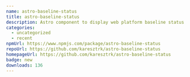```yaml
---
name: astro-baseline-status
title: astro-baseline-status
description: Astro component to display web platform baseline status
categories:
  - uncategorized
  - recent
npmUrl: https://www.npmjs.com/package/astro-baseline-status
repoUrl: https://github.com/karesztrk/astro-baseline-status
homepageUrl: https://github.com/karesztrk/astro-baseline-status
badge: new
downloads: 136
---
```

